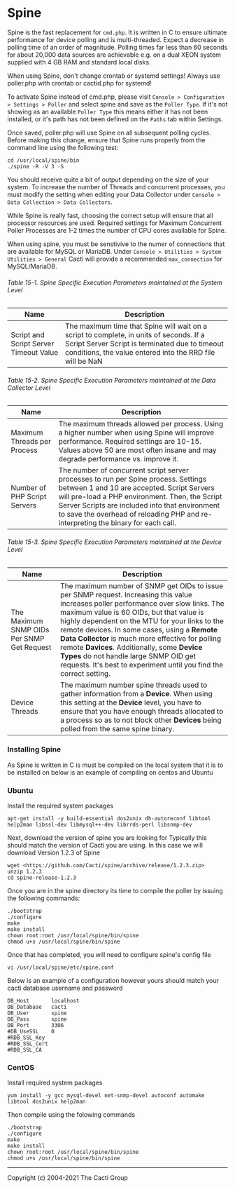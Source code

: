 # Spine

Spine is the fast replacement for `cmd.php`. It is written in C to ensure
ultimate performance for device polling and is multi-threaded. Expect a
decrease in polling time of an order of magnitude. Polling times far
less than 60 seconds for about 20,000 data sources are achievable e.g.
on a dual XEON system supplied with 4 GB RAM and standard local disks.

When using Spine, don't change crontab or systemd settings! Always use
poller.php with crontab or cactid.php for systemd!

To activate Spine instead of cmd.php, please visit
`Console > Configuration > Settings > Poller` and select spine and save
as the `Poller Type`. If it's not showing as an available `Poller Type`
this means either it has not been installed, or it's path has not
been defined on the `Paths` tab within Settings.

Once saved, poller.php will use Spine on all subsequent polling cycles.
Before making this change, ensure that Spine runs properly from the
command line using the following test:

```console
cd /usr/local/spine/bin
./spine -R -V 3 -S
```

You should receive quite a bit of output depending on the size of your
system.  To increase the number of Threads and concurrent processes,
you must modify the setting when editing your Data Collector under
`Console > Data Collection > Data Collectors`.

While Spine is really fast, choosing the correct setup will ensure that all
processor resources are used. Required settings for Maximum Concurrent Poller
Processes are 1-2 times the number of CPU cores available for Spine.

When using spine, you must be senstivive to the numer of connections that
are available for MySQL or MariaDB.  Under
`Console > Utilities > System Utilities > General` Cacti will provide a
recommended `max_connection` for MySQL/MariaDB.

###### Table 15-1. Spine Specific Execution Parameters maintained at the System Level

Name | Description
--- | ---
Script and Script Server Timeout Value | The maximum time that Spine will wait on a script to complete, in units of seconds. If a Script Server Script is terminated due to timeout conditions, the value entered into the RRD file will be NaN

###### Table 15-2. Spine Specific Execution Parameters maintained at the Data Collector Level

Name | Description
--- | ---
Maximum Threads per Process | The maximum threads allowed per process. Using a higher number when using Spine will improve performance. Required settings are 10-15. Values above 50 are most often insane and may degrade performance vs. improve it.
Number of PHP Script Servers | The number of concurrent script server processes to run per Spine process. Settings between 1 and 10 are accepted. Script Servers will pre-load a PHP environment. Then, the Script Server Scripts are included into that environment to save the overhead of reloading PHP and re-interpreting the binary for each call.

###### Table 15-3. Spine Specific Execution Parameters maintained at the Device Level

Name | Description
--- | ---
The Maximum SNMP OIDs Per SNMP Get Request | The maximum number of SNMP get OIDs to issue per SNMP request. Increasing this value increases poller performance over slow links. The maximum value is 60 OIDs, but that value is highly dependent on the MTU for your links to the remote devices.  In some cases, using a **Remote Data Collector** is much more effective for polling remote **Davices**. Additionally, some **Device Types** do not handle large SNMP OID get requests.  It's best to experiment until you find the correct setting.
Device Threads | The maximum number spine threads used to gather information from a **Device**.  When using this setting at the **Device** level, you have to ensure that you have enough threads allocated to a process so as to not block other **Devices** being polled from the same spine binary.

### Installing Spine

As Spine is written in C is must be compiled on the local system that it is to
be installed on  below is an example of compiling on centos and Ubuntu

### Ubuntu

Install the required system packages

```console
apt-get install -y build-essential dos2unix dh-autoreconf libtool help2man libssl-dev libmysql++-dev librrds-perl libsnmp-dev
```

Next, download the version of spine you are looking for Typically this should
match the version of Cacti you are using. In this case we will download Version
1.2.3 of Spine

```console
wget <https://github.com/Cacti/spine/archive/release/1.2.3.zip>
unzip 1.2.3
cd spine-release-1.2.3
```

Once you are in the spine directory its time to compile the poller by issuing
the following commands:

```console
./bootstrap
./configure
make
make install
chown root:root /usr/local/spine/bin/spine
chmod u+s /usr/local/spine/bin/spine
```

Once that has completed, you will need to configure spine's config file

```console
vi /usr/local/spine/etc/spine.conf
```

Below is an example of a configuration however yours should match your cacti
database username and password

```console
DB_Host       localhost
DB_Database   cacti
DB_User       spine
DB_Pass       spine
DB_Port       3306
#DB_UseSSL    0
#RDB_SSL_Key
#RDB_SSL_Cert
#RDB_SSL_CA
```

### CentOS

Install required system packages

```console
yum install -y gcc mysql-devel net-snmp-devel autoconf automake libtool dos2unix help2man
```

Then compile using the folowing commands

```console
./bootstrap
./configure
make
make install
chown root:root /usr/local/spine/bin/spine
chmod u+s /usr/local/spine/bin/spine
```

---
Copyright (c) 2004-2021 The Cacti Group
